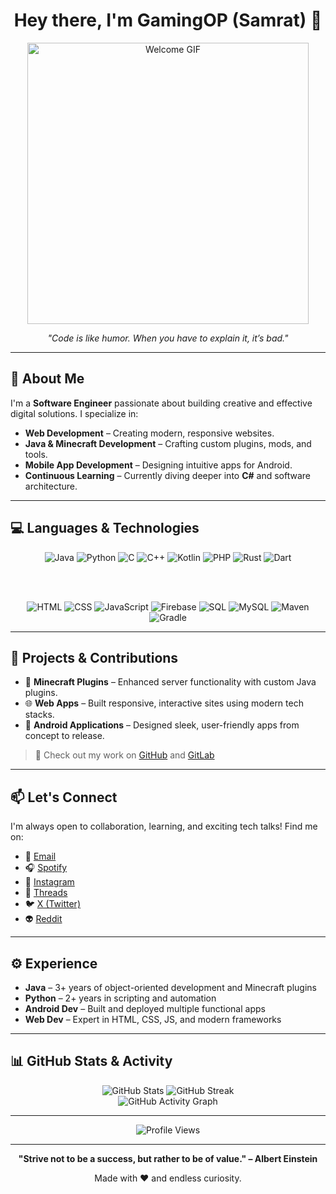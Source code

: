 <h1 align="center">Hey there, I'm GamingOP (Samrat) 👋</h1>

<p align="center">
  <img src="https://media.giphy.com/media/l41lI4bYmcsPJX9Go/giphy.gif" alt="Welcome GIF" width="450">
</p>

<p align="center"><i>"Code is like humor. When you have to explain it, it’s bad."</i></p>

---

## 🚀 About Me

I'm a **Software Engineer** passionate about building creative and effective digital solutions. I specialize in:

- **Web Development** – Creating modern, responsive websites.
- **Java & Minecraft Development** – Crafting custom plugins, mods, and tools.
- **Mobile App Development** – Designing intuitive apps for Android.
- **Continuous Learning** – Currently diving deeper into **C#** and software architecture.

---

## 💻 Languages & Technologies

<div align="center">

<!-- Programming Languages -->
<img src="https://img.shields.io/badge/Java-%23ED8B00.svg?style=for-the-badge&logo=java&logoColor=white" alt="Java" />
<img src="https://img.shields.io/badge/Python-%2314354C.svg?style=for-the-badge&logo=python&logoColor=white" alt="Python" />
<img src="https://img.shields.io/badge/C-%2300599C.svg?style=for-the-badge&logo=c&logoColor=white" alt="C" />
<img src="https://img.shields.io/badge/C++-%2300599C.svg?style=for-the-badge&logo=cplusplus&logoColor=white" alt="C++" />
<img src="https://img.shields.io/badge/Kotlin-%230095D5.svg?style=for-the-badge&logo=kotlin&logoColor=white" alt="Kotlin" />
<img src="https://img.shields.io/badge/PHP-%23777BB4.svg?style=for-the-badge&logo=php&logoColor=white" alt="PHP" />
<img src="https://img.shields.io/badge/Rust-%23DEA584.svg?style=for-the-badge&logo=rust&logoColor=black" alt="Rust" />
<img src="https://img.shields.io/badge/Dart-%230175C2.svg?style=for-the-badge&logo=dart&logoColor=white" alt="Dart" />

<br><br>

<!-- Web & Tools -->
<img src="https://img.shields.io/badge/HTML-%23E34F26.svg?style=for-the-badge&logo=html5&logoColor=white" alt="HTML" />
<img src="https://img.shields.io/badge/CSS-%231572B6.svg?style=for-the-badge&logo=css3&logoColor=white" alt="CSS" />
<img src="https://img.shields.io/badge/JavaScript-%23F7DF1E.svg?style=for-the-badge&logo=javascript&logoColor=black" alt="JavaScript" />
<img src="https://img.shields.io/badge/Firebase-FFCA28?style=for-the-badge&logo=firebase&logoColor=black" alt="Firebase" />
<img src="https://img.shields.io/badge/SQL-4479A1?style=for-the-badge&logo=postgresql&logoColor=white" alt="SQL" />
<img src="https://img.shields.io/badge/MySQL-4479A1?style=for-the-badge&logo=mysql&logoColor=white" alt="MySQL" />
<img src="https://img.shields.io/badge/Maven-C71A36?style=for-the-badge&logo=apachemaven&logoColor=white" alt="Maven" />
<img src="https://img.shields.io/badge/Gradle-02303A?style=for-the-badge&logo=gradle&logoColor=white" alt="Gradle" />

</div>

---

## 🌟 Projects & Contributions

- 🔧 **Minecraft Plugins** – Enhanced server functionality with custom Java plugins.
- 🌐 **Web Apps** – Built responsive, interactive sites using modern tech stacks.
- 📱 **Android Applications** – Designed sleek, user-friendly apps from concept to release.

> 📂 Check out my work on [GitHub](https://github.com/GamingOP69) and [GitLab](https://gitlab.com/GamingOP69)

---

## 📫 Let's Connect

I'm always open to collaboration, learning, and exciting tech talks! Find me on:

- 📧 [Email](mailto:samratkafle36@gmail.com)
- 🎧 [Spotify](https://open.spotify.com/user/31chvbbkbusbpqoh4blwdmbyap4u?si=37e4a04f6c7a4578)
- 📸 [Instagram](https://www.instagram.com/samrattt_17/)
- 🧵 [Threads](https://www.threads.net/@samrattt_17?xmt=AQGzfFTMctrs4bhw_0_9reQ0mo4Ptc57sPga-bK72wYLmsE)
- 🐦 [X (Twitter)](https://x.com/Gamingo59581045)
- 👽 [Reddit](https://www.reddit.com/user/GAMINGOP_1/)

---

## ⚙️ Experience

- **Java** – 3+ years of object-oriented development and Minecraft plugins
- **Python** – 2+ years in scripting and automation
- **Android Dev** – Built and deployed multiple functional apps
- **Web Dev** – Expert in HTML, CSS, JS, and modern frameworks

---

## 📊 GitHub Stats & Activity

<div align="center">
  <img src="https://github-readme-stats.vercel.app/api?username=GamingOP69&show_icons=true&theme=radical" alt="GitHub Stats" />
  <img src="https://github-readme-streak-stats.herokuapp.com/?user=GamingOP69&theme=radical" alt="GitHub Streak" />
</div>

<div align="center">
  <img src="https://github-readme-activity-graph.vercel.app/graph?username=GamingOP69&theme=react-dark" alt="GitHub Activity Graph" />
</div>

---

<p align="center">
  <img src="https://komarev.com/ghpvc/?username=GamingOP69&style=flat-square&color=blue" alt="Profile Views" />
</p>

---

<p align="center"><b>"Strive not to be a success, but rather to be of value." – Albert Einstein</b></p>

<p align="center">Made with ❤️ and endless curiosity.</p>
